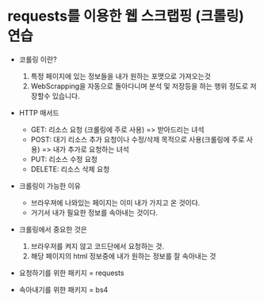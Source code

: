 # requests를 이용한 웹 스크랩핑 (크롤링) 연습

- 코롤링 이란?

  1. 특정 페이지에 있는 정보들을 내가 원하는 포맷으로 가져오는것
  2. WebScrapping을 자동으로 돌아다니며 분석 및 저장등을 하는 행위 정도로 저장할수 있습니다.

- HTTP 매서드

  - GET: 리소스 요청 (크롤링에 주로 사용) => 받아드리는 녀석
  - POST: 대기 리소스 추가 요청이나 수정/삭제 목적으로 사용(크롤링에 주로 사용) => 내가 추가로 요청하는 녀석
  - PUT: 리소스 수정 요청
  - DELETE: 리소스 삭제 요청
    <!-- - HEAD: HTTP헤더 정보만 요청. 해당 자원의 존재여부를 확인하기 위한 목적 -->
    <!-- - OPTIONS: 웹서버가 지원하는 매서드 종류 반환 요청 -->
    <!-- - TRACE: 클라이언트의 요청을 그대로 반환 (여기서 클라이언트느 사용자를 말하겠죠?) -->

- 크롤링이 가능한 이유

  - 브라우져에 나와있는 페이지는 이미 내가 가지고 온 것이다.
  - 거기서 내가 필요한 정보를 속아내는 것이다.

- 크롤링에서 중요한 것은

  1. 브라우저를 켜지 않고 코드단에서 요청하는 것.
  2. 해당 페이지의 html 정보중에 내가 원하는 정보를 잘 속아내는 것

- 요청하기를 위한 패키지 = requests
- 속아내기를 위한 패키지 = bs4
